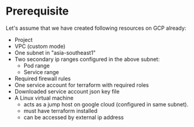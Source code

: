 # Prerequisite
Let's assume that we have created following resources on GCP already:
* Project
* VPC (custom mode)
* One subnet in "asia-southeast1"
* Two secondary ip ranges configured in the above subnet:
  - Pod range
  - Service range
* Required firewall rules
* One service account for terraform with required roles 
* Downloaded service account json key file
* A Linux virtual machine 
  - acts as a jump host on google cloud (configured in same subnet).
  - must have terraform installed
  - can be accessed by external ip address
